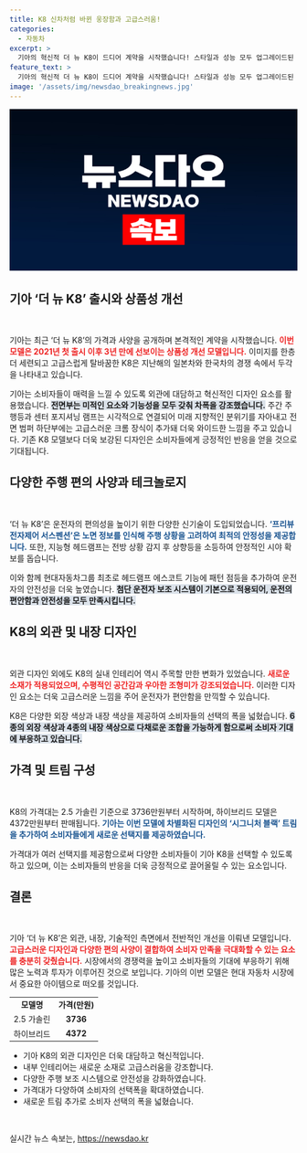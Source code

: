 ```yaml
---
title: K8 신차처럼 바뀐 웅장함과 고급스러움!
categories:
  - 자동차
excerpt: >
  기아의 혁신적 더 뉴 K8이 드디어 계약을 시작했습니다! 스타일과 성능 모두 업그레이드된 이번 모델은 다이내믹 웰컴 라이트 등 다양한 편의사양을 탑재, 가격은 3736만원부터입니다. 고급스러움을 더한 K8을 만나보세요!
feature_text: >
  기아의 혁신적 더 뉴 K8이 드디어 계약을 시작했습니다! 스타일과 성능 모두 업그레이드된 이번 모델은 다이내믹 웰컴 라이트 등 다양한 편의사양을 탑재, 가격은 3736만원부터입니다. 고급스러움을 더한 K8을 만나보세요!
image: '/assets/img/newsdao_breakingnews.jpg'
---
```


<p><img src="/assets/img/newsdao_breakingnews.jpg" alt="cryptoinkorea 속보" /></p>

<h2 data-ke-size="size26">기아 ‘더 뉴 K8’ 출시와 상품성 개선</h2>

<p data-ke-size="size16">&nbsp;</p>

<p>기아는 최근 ‘더 뉴 K8’의 가격과 사양을 공개하며 본격적인 계약을 시작했습니다. <b><span style="color: #ee2323;">이번 모델은 2021년 첫 출시 이후 3년 만에 선보이는 상품성 개선 모델입니다.</span></b> 이미지를 한층 더 세련되고 고급스럽게 탈바꿈한 K8은 지난해의 일본차와 한국차의 경쟁 속에서 두각을 나타내고 있습니다. </p>

<p>기아는 소비자들이 매력을 느낄 수 있도록 외관에 대담하고 혁신적인 디자인 요소를 활용했습니다. <b><span style="background-color: #21538527;">전면부는 미적인 요소와 기능성을 모두 갖춰 차폭을 강조했습니다.</span></b> 
주간 주행등과 센터 포지셔닝 램프는 시각적으로 연결되어 미래 지향적인 분위기를 자아내고 전면 범퍼 하단부에는 고급스러운 크롬 장식이 추가돼 더욱 와이드한 느낌을 주고 있습니다. 기존 K8 모델보다 더욱 보강된 디자인은 소비자들에게 긍정적인 반응을 얻을 것으로 기대됩니다.</p>

<h2 data-ke-size="size26">다양한 주행 편의 사양과 테크놀로지</h2>

<p data-ke-size="size16">&nbsp;</p>

<p>‘더 뉴 K8’은 운전자의 편의성을 높이기 위한 다양한 신기술이 도입되었습니다. <b><span style="color: #1a5490;">‘프리뷰 전자제어 서스펜션’은 노면 정보를 인식해 주행 상황을 고려하여 최적의 안정성을 제공합니다.</span></b> 또한, 지능형 헤드램프는 전방 상황 감지 후 상향등을 소등하여 안정적인 시야 확보를 돕습니다.</p>

<p>이와 함께 현대자동차그룹 최초로 헤드램프 에스코트 기능에 패턴 점등을 추가하여 운전자의 안전성을 더욱 높였습니다. <b><span style="background-color: #21538527;">첨단 운전자 보조 시스템이 기본으로 적용되어, 운전의 편안함과 안전성을 모두 만족시킵니다.</span></b></p>

<h2 data-ke-size="size26">K8의 외관 및 내장 디자인</h2>

<p data-ke-size="size16">&nbsp;</p>

<p>외관 디자인 외에도 K8의 실내 인테리어 역시 주목할 만한 변화가 있었습니다. <b><span style="color: #ee2323;">새로운 소재가 적용되었으며, 수평적인 공간감과 우아한 조형미가 강조되었습니다.</span></b> 이러한 디자인 요소는 더욱 고급스러운 느낌을 주어 운전자가 편안함을 만끽할 수 있습니다.</p>

<p>K8은 다양한 외장 색상과 내장 색상을 제공하여 소비자들의 선택의 폭을 넓혔습니다. <b><span style="background-color: #21538527;">6종의 외장 색상과 4종의 내장 색상으로 다채로운 조합을 가능하게 함으로써 소비자 기대에 부응하고 있습니다.</span></b></p>

<h2 data-ke-size="size26">가격 및 트림 구성</h2>

<p data-ke-size="size16">&nbsp;</p>

<p>K8의 가격대는 2.5 가솔린 기준으로 3736만원부터 시작하며, 하이브리드 모델은 4372만원부터 판매됩니다. <b><span style="color: #1a5490;">기아는 이번 모델에 차별화된 디자인의 ‘시그니처 블랙’ 트림을 추가하여 소비자들에게 새로운 선택지를 제공하였습니다.</span></b></p>

<p>가격대가 여러 선택지를 제공함으로써 다양한 소비자들이 기아 K8을 선택할 수 있도록 하고 있으며, 이는 소비자들의 반응을 더욱 긍정적으로 끌어올릴 수 있는 요소입니다.</p>

<h2 data-ke-size="size26">결론</h2>

<p data-ke-size="size16">&nbsp;</p>

<p>기아 ‘더 뉴 K8’은 외관, 내장, 기술적인 측면에서 전반적인 개선을 이뤄낸 모델입니다. <b><span style="color: #ee2323;">고급스러운 디자인과 다양한 편의 사양이 결합하여 소비자 만족을 극대화할 수 있는 요소를 충분히 갖췄습니다.</span></b> 시장에서의 경쟁력을 높이고 소비자들의 기대에 부응하기 위해 많은 노력과 투자가 이루어진 것으로 보입니다. 기아의 이번 모델은 현대 자동차 시장에서 중요한 아이템으로 떠오를 것입니다. </p>

<table>
    <tr>
        <td style="text-align: center; height: 17px;"><b>모델명</b></td>
        <td style="text-align: center; height: 17px;"><b>가격(만원)</b></td>
    </tr>
    <tr>
        <td style="text-align: center; height: 17px;">2.5 가솔린</td>
        <td style="text-align: center; height: 17px;"><b>3736</b></td>
    </tr>
    <tr>
        <td style="text-align: center; height: 17px;">하이브리드</td>
        <td style="text-align: center; height: 17px;"><b>4372</b></td>
    </tr>
</table>

<ul>
    <li>기아 K8의 외관 디자인은 더욱 대담하고 혁신적입니다.</li>
    <li>내부 인테리어는 새로운 소재로 고급스러움을 강조합니다.</li>
    <li>다양한 주행 보조 시스템으로 안전성을 강화하였습니다.</li>
    <li>가격대가 다양하여 소비자의 선택폭을 확대하였습니다.</li>
    <li>새로운 트림 추가로 소비자 선택의 폭을 넓혔습니다.</li>
</ul> 

<p data-ke-size="size16">&nbsp;</p>
실시간 뉴스 속보는, <a href="https://newsdao.kr" rel="dofollow">https://newsdao.kr</a>


